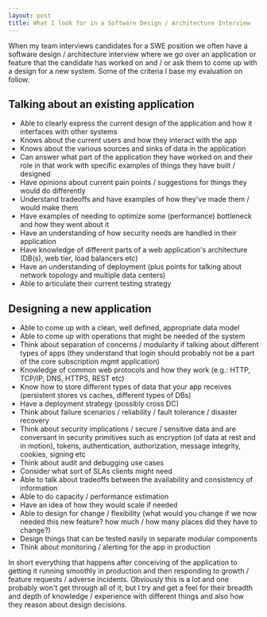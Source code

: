 ```yaml
---
layout: post
title: What I look for in a Software Design / Architecture Interview
---
```


When my team interviews candidates for a SWE position we often have a software design / architecture interview where we go over an application or feature that the candidate has worked on and / or ask them to come up with a design for a new system.
Some of the criteria I base my evaluation on follow.

## Talking about an existing application

- Able to clearly express the current design of the application and how it interfaces with other systems
- Knows about the current users and how they interact with the app
- Knows about the various sources and sinks of data in the application
- Can answer what part of the application they have worked on and their role in that work with specific examples of things they have built / designed
- Have opinions about current pain points / suggestions for things they would do differently
- Understand tradeoffs and have examples of how they've made them / would make them
- Have examples of needing to optimize some (performance) bottleneck and how they went about it
- Have an understanding of how security needs are handled in their application
- Have knowledge of different parts of a web application's architecture (DB(s), web tier, load balancers etc)
- Have an understanding of deployment (plus points for talking about network topology and multiple data centers)
- Able to articulate their current testing strategy

## Designing a new application

- Able to come up with a clean, well defined, appropriate data model
- Able to come up with operations that might be needed of the system
- Think about separation of concerns / modularity if talking about different types of apps (they understand that login should probably not be a part of the core subscription mgmt application)
- Knowledge of common web protocols and how they work (e.g.: HTTP, TCP/IP, DNS, HTTPS, REST etc)
- Know how to store different types of data that your app receives (persistent stores vs caches, different types of DBs)
- Have a deployment strategy (possibly cross DC)
- Think about failure scenarios / reliability / fault tolerance / disaster recovery
- Think about security implications / secure / sensitive data and are conversant in security primitives such as encryption (of data at rest and in motion), tokens, authentication, authorization, message integrity, cookies, signing etc
- Think about audit and debugging use cases
- Consider what sort of SLAs clients might need
- Able to talk about tradeoffs between the availability and consistency of information
- Able to do capacity / performance estimation
- Have an idea of how they would scale if needed
- Able to design for change / flexibility (what would you change if we now needed this new feature? how much / how many places did they have to change?)
- Design things that can be tested easily in separate modular components
- Think about monitoring / alerting for the app in production


In short everything that happens after conceiving of the application to getting it running smoothly in production and then responding to growth / feature requests / adverse incidents.
Obviously this is a lot and one probably won't get through all of it, but I try and get a feel for their breadth and depth of knowledge / experience with different things and also how they reason about design decisions.
